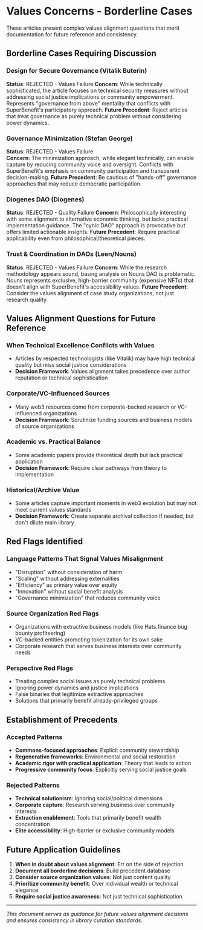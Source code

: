 # Values Concerns - Borderline Cases

These articles present complex values alignment questions that merit documentation for future reference and consistency.

## Borderline Cases Requiring Discussion

### Design for Secure Governance (Vitalik Buterin)
**Status**: REJECTED - Values Failure
**Concern**: While technically sophisticated, the article focuses on technical security measures without addressing social justice implications or community empowerment. Represents "governance from above" mentality that conflicts with SuperBenefit's participatory approach.
**Future Precedent**: Reject articles that treat governance as purely technical problem without considering power dynamics.

### Governance Minimization (Stefan George)
**Status**: REJECTED - Values Failure  
**Concern**: The minimization approach, while elegant technically, can enable capture by reducing community voice and oversight. Conflicts with SuperBenefit's emphasis on community participation and transparent decision-making.
**Future Precedent**: Be cautious of "hands-off" governance approaches that may reduce democratic participation.

### Diogenes DAO (Diogenes)
**Status**: REJECTED - Quality Failure
**Concern**: Philosophically interesting with some alignment to alternative economic thinking, but lacks practical implementation guidance. The "cynic DAO" approach is provocative but offers limited actionable insights.
**Future Precedent**: Require practical applicability even from philosophical/theoretical pieces.

### Trust & Coordination in DAOs (Leen/Nouns)
**Status**: REJECTED - Values Failure
**Concern**: While the research methodology appears sound, basing analysis on Nouns DAO is problematic. Nouns represents exclusive, high-barrier community (expensive NFTs) that doesn't align with SuperBenefit's accessibility values.
**Future Precedent**: Consider the values alignment of case study organizations, not just research quality.

## Values Alignment Questions for Future Reference

### When Technical Excellence Conflicts with Values
- Articles by respected technologists (like Vitalik) may have high technical quality but miss social justice considerations
- **Decision Framework**: Values alignment takes precedence over author reputation or technical sophistication

### Corporate/VC-Influenced Sources
- Many web3 resources come from corporate-backed research or VC-influenced organizations
- **Decision Framework**: Scrutinize funding sources and business models of source organizations

### Academic vs. Practical Balance
- Some academic papers provide theoretical depth but lack practical application
- **Decision Framework**: Require clear pathways from theory to implementation

### Historical/Archive Value
- Some articles capture important moments in web3 evolution but may not meet current values standards
- **Decision Framework**: Create separate archival collection if needed, but don't dilute main library

## Red Flags Identified

### Language Patterns That Signal Values Misalignment
- "Disruption" without consideration of harm
- "Scaling" without addressing externalities  
- "Efficiency" as primary value over equity
- "Innovation" without social benefit analysis
- "Governance minimization" that reduces community voice

### Source Organization Red Flags
- Organizations with extractive business models (like Hats.finance bug bounty profiteering)
- VC-backed entities promoting tokenization for its own sake
- Corporate research that serves business interests over community needs

### Perspective Red Flags
- Treating complex social issues as purely technical problems
- Ignoring power dynamics and justice implications
- False binaries that legitimize extractive approaches
- Solutions that primarily benefit already-privileged groups

## Establishment of Precedents

### Accepted Patterns
- **Commons-focused approaches**: Explicit community stewardship
- **Regenerative frameworks**: Environmental and social restoration
- **Academic rigor with practical application**: Theory that leads to action
- **Progressive community focus**: Explicitly serving social justice goals

### Rejected Patterns  
- **Technical solutionism**: Ignoring social/political dimensions
- **Corporate capture**: Research serving business over community interests
- **Extraction enablement**: Tools that primarily benefit wealth concentration
- **Elite accessibility**: High-barrier or exclusive community models

## Future Application Guidelines

1. **When in doubt about values alignment**: Err on the side of rejection
2. **Document all borderline decisions**: Build precedent database
3. **Consider source organization values**: Not just content quality
4. **Prioritize community benefit**: Over individual wealth or technical elegance
5. **Require social justice awareness**: Not just technical sophistication

---

*This document serves as guidance for future values alignment decisions and ensures consistency in library curation standards.*